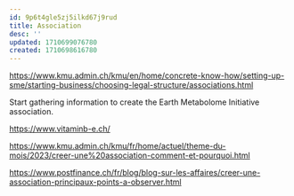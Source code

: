 ```yaml
---
id: 9p6t4gle5zj5ilkd67j9rud
title: Association
desc: ''
updated: 1710699076780
created: 1710698616780
---
```



https://www.kmu.admin.ch/kmu/en/home/concrete-know-how/setting-up-sme/starting-business/choosing-legal-structure/associations.html


Start gathering information to create the Earth Metabolome Initiative association. 


https://www.vitaminb-e.ch/


https://www.kmu.admin.ch/kmu/fr/home/actuel/theme-du-mois/2023/creer-une%20association-comment-et-pourquoi.html

https://www.postfinance.ch/fr/blog/blog-sur-les-affaires/creer-une-association-principaux-points-a-observer.html